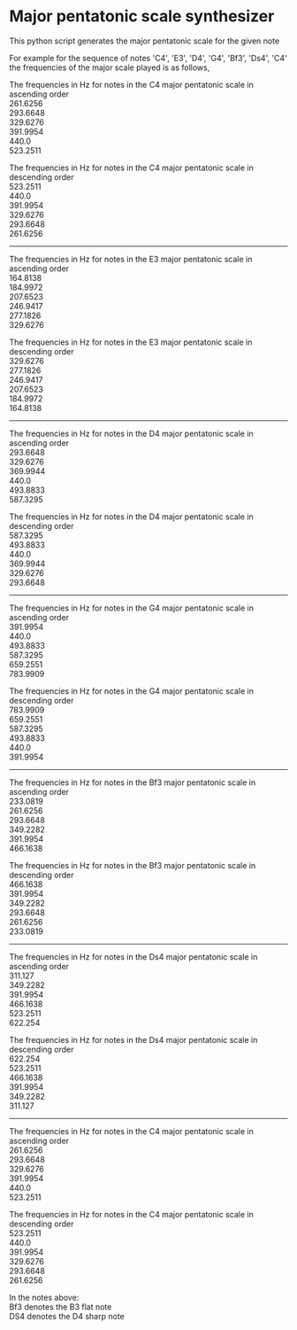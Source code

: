 # Major pentatonic scale synthesizer

This python script generates the major pentatonic scale for the given note 

For example for the sequence of notes 'C4', 'E3', 'D4', 'G4', 'Bf3', 'Ds4', 'C4' the frequencies of the major scale played is as follows,

The frequencies in Hz for notes in the C4 major pentatonic scale in ascending order\
261.6256\
293.6648\
329.6276\
391.9954\
440.0\
523.2511

The frequencies in Hz for notes in the C4 major pentatonic scale in descending order\
523.2511\
440.0\
391.9954\
329.6276\
293.6648\
261.6256
___________
The frequencies in Hz for notes in the E3 major pentatonic scale in ascending order\
164.8138\
184.9972\
207.6523\
246.9417\
277.1826\
329.6276

The frequencies in Hz for notes in the E3 major pentatonic scale in descending order\
329.6276\
277.1826\
246.9417\
207.6523\
184.9972\
164.8138
___________
The frequencies in Hz for notes in the D4 major pentatonic scale in ascending order\
293.6648\
329.6276\
369.9944\
440.0\
493.8833\
587.3295

The frequencies in Hz for notes in the D4 major pentatonic scale in descending order\
587.3295\
493.8833\
440.0\
369.9944\
329.6276\
293.6648
___________
The frequencies in Hz for notes in the G4 major pentatonic scale in ascending order\
391.9954\
440.0\
493.8833\
587.3295\
659.2551\
783.9909

The frequencies in Hz for notes in the G4 major pentatonic scale in descending order\
783.9909\
659.2551\
587.3295\
493.8833\
440.0\
391.9954
___________
The frequencies in Hz for notes in the Bf3 major pentatonic scale in ascending order\
233.0819\
261.6256\
293.6648\
349.2282\
391.9954\
466.1638

The frequencies in Hz for notes in the Bf3 major pentatonic scale in descending order\
466.1638\
391.9954\
349.2282\
293.6648\
261.6256\
233.0819
___________
The frequencies in Hz for notes in the Ds4 major pentatonic scale in ascending order\
311.127\
349.2282\
391.9954\
466.1638\
523.2511\
622.254

The frequencies in Hz for notes in the Ds4 major pentatonic scale in descending order\
622.254\
523.2511\
466.1638\
391.9954\
349.2282\
311.127
___________
The frequencies in Hz for notes in the C4 major pentatonic scale in ascending order\
261.6256\
293.6648\
329.6276\
391.9954\
440.0\
523.2511

The frequencies in Hz for notes in the C4 major pentatonic scale in descending order\
523.2511\
440.0\
391.9954\
329.6276\
293.6648\
261.6256

In the notes above:\
Bf3 denotes the B3 flat note\
DS4 denotes the D4 sharp note
